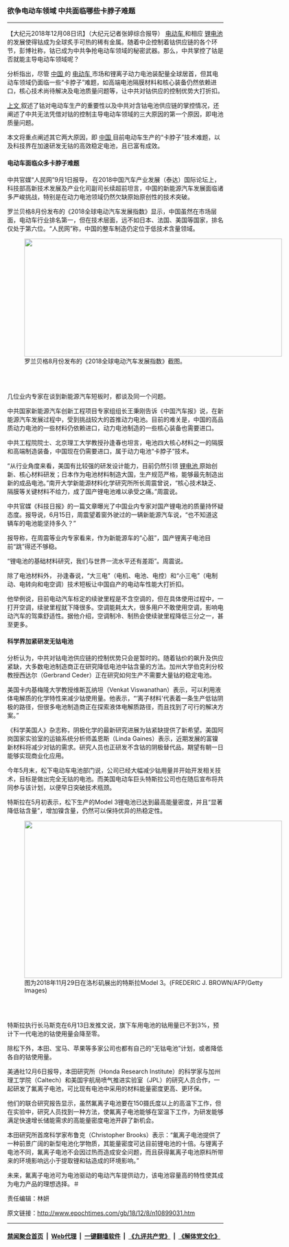 ### 欲争电动车领域 中共面临哪些卡脖子难题
------------------------

<p>
 【大纪元2018年12月08日讯】（大纪元记者张婷综合报导）
 <a href="http://www.epochtimes.com/gb/tag/%E7%94%B5%E5%8A%A8%E8%BD%A6.html">
  电动车
 </a>
 和相应
 <a href="http://www.epochtimes.com/gb/tag/%E9%94%82%E7%94%B5%E6%B1%A0.html">
  锂电池
 </a>
 的发展使得钴成为全球炙手可热的稀有金属。随着中企控制着钴供应链的各个环节，彭博社称，钴已成为中共争抢电动车领域的秘密武器。那么，中共掌控了钴是否就能主导电动车领域呢？
</p>
<p>
 分析指出，尽管
 <a href="http://www.epochtimes.com/gb/tag/%E4%B8%AD%E5%9B%BD.html">
  中国
 </a>
 的
 <a href="http://www.epochtimes.com/gb/tag/%E7%94%B5%E5%8A%A8%E8%BD%A6.html">
  电动车
 </a>
 市场和锂离子动力电池装配量全球居首，但其电动车领域仍面临一些“卡脖子”难题，如高端电池隔膜材料和核心装备仍然依赖进口，核心技术尚待解决及电池质量问题等，让中共对钴供应的控制优势大打折扣。
</p>
<p>
 <a href="http://www.epochtimes.com/gb/18/12/8/n10898949.htm">
  上文
 </a>
 叙述了钴对电动车生产的重要性以及中共对含钴电池供应链的掌控情况，还阐述了中共无法凭借对钴的控制主导电动车领域的三大原因的第一个原因，即电池质量问题。
</p>
<p>
 本文将重点阐述其它两大原因，即
 <a href="http://www.epochtimes.com/gb/tag/%E4%B8%AD%E5%9B%BD.html">
  中国
 </a>
 目前电动车生产的“卡脖子”技术难题，以及科技界在加速研发无钴的高效稳定电池，且已富有成效。
</p>
<h4>
 电动车面临众多卡脖子难题
</h4>
<p>
 中共官媒“人民网”9月1日报导， 在2018中国汽车产业发展（泰达）国际论坛上，科技部高新技术发展及产业化司副司长续超前坦言，中国的新能源汽车发展面临诸多严峻挑战，特别是在动力电池领域仍然欠缺原始原创性的技术突破。
</p>
<p>
 罗兰贝格8月份发布的《2018全球电动汽车发展指数》显示，中国虽然在市场层面，电动车行业排名第一，但在技术层面，远不如日本、法国、美国等国家，排名仅处于第六位。“人民网”称，中国的整车制造仍定位于低技术含量领域。
</p>
<figure class="wp-caption aligncenter" id="attachment_10899054" style="width: 600px">
 <a href="http://i.epochtimes.com/assets/uploads/2018/12/Screen-Shot-2018-12-08-at-13.48.11-e1544273416253.png">
  <img alt="" class="size-large wp-image-10899054" height="275" src="http://i.epochtimes.com/assets/uploads/2018/12/Screen-Shot-2018-12-08-at-13.48.11-600x275.png" width="600"/>
 </a>
 <br/><figcaption class="wp-caption-text">
  罗兰贝格8月份发布的《2018全球电动汽车发展指数》截图。
 </figcaption><br/>
</figure><br/>
<p>
 几位业内专家在谈到新能源汽车短板时，都谈及同一个问题。
</p>
<p>
 中共国家新能源汽车创新工程项目专家组组长王秉刚告诉《中国汽车报》说，在新能源汽车发展过程中，受到挑战较大的首推动力电池。目前的难关是，中国的高品质动力电池的一些材料仍依赖进口，动力电池制造的一些核心装备也需要进口。
</p>
<p>
 中共工程院院士、北京理工大学教授孙逢春也坦言，电池四大核心材料之一的隔膜和高端制造装备，中国现在仍需要进口，属于动力电池“卡脖子”技术。
</p>
<p>
 “从行业角度来看，美国有比较强的研发设计能力，目前仍然引领
 <a href="http://www.epochtimes.com/gb/tag/%E9%94%82%E7%94%B5%E6%B1%A0.html">
  锂电池
 </a>
 原始创新、核心材料研发；日本作为电池材料制造大国，生产规范严格，能够最先制造出新的成品电池。”南开大学新能源材料化学研究所所长周震曾说，“核心技术缺乏、隔膜等关键材料不给力，成了国产锂电池难以承受之痛。”周震说。
</p>
<p>
 中共官媒《科技日报》的一篇文章曝光了中国业内专家对国产锂电池的质量持怀疑态度。报导说，6月15日，周震望着窗外驶过的一辆新能源汽车说，“也不知道这辆车的电池能坚持多久？”
</p>
<p>
 报导称，在周震等业内专家看来，作为新能源车的“心脏”，国产锂离子电池目前“跳”得还不够稳。
</p>
<p>
 “锂电池的基础材料研究，我们与世界一流水平还有差距”。周震说。
</p>
<p>
 除了电池材料外， 孙逢春说，“大三电”（电机、电池、电控）和“小三电”（电制动、电转向和电空调）技术短板让中国自产的电动车性能大打折扣。
</p>
<p>
 他举例说，目前电动汽车标定的续驶里程是不含空调的，但在具体使用过程中，一打开空调，续驶里程就下降很多。空调能耗太大，很多用户不敢使用空调，影响电动汽车的驾乘舒适性。据他介绍，空调制冷、制热会使续驶里程降低三分之一，甚至更多。
</p>
<h4>
 科学界加紧研发无钴电池
</h4>
<p>
 分析认为，中共对钴电池供应链的控制优势只会是暂时的。随着钴价的飙升及供应紧缺，大多数电池制造商正在研究降低电池中钴含量的方法。加州大学伯克利分校教授西达尔（Gerbrand Ceder）正在研究如何生产不需要大量钴的稳定电池。
</p>
<p>
 美国卡内基梅隆大学教授维斯瓦纳坦（Venkat Viswanathan）表示，可以利用液体电解质的化学特性来减少钴使用量。他表示，“‘离子材料’代表着一条生产低钴阴极的路径，但很多电池制造商正在探索液体电解质路径，而且找到了可行的解决方案。”
</p>
<p>
 《科学美国人》杂志称，阴极化学的最新研究进展为钴紧缺提供了新希望。美国阿岗国家实验室的运输系统分析师盖恩斯（Linda Gaines）表示，近期发展的富镍新材料将减少对钴的需求。研究人员也正研发不含钴的阴极替代品，期望有朝一日能够实现商业化应用。
</p>
<p>
 今年5月末，松下电动车电池部门说，公司已经大幅减少钴用量并开始开发相关技术，目标是做出完全无钴的电池。而美国电动车巨头特斯拉公司也在随后宣布将共同参与该计划，以便早日突破技术瓶颈。
</p>
<p>
 特斯拉在5月初表示，松下生产的Model 3锂电池已达到最高能量密度，并且“显著降低钴含量”，增加镍含量，仍然可以保持优异的热稳定性。
</p>
<figure class="wp-caption aligncenter" id="attachment_10899055" style="width: 600px">
 <a href="http://i.epochtimes.com/assets/uploads/2018/12/GettyImages-1066480396-e1544273787640.jpg">
  <img alt="" class="size-large wp-image-10899055" height="367" src="http://i.epochtimes.com/assets/uploads/2018/12/GettyImages-1066480396-600x367.jpg" width="600"/>
 </a>
 <br/><figcaption class="wp-caption-text">
  图为2018年11月29日在洛杉矶展出的特斯拉Model 3。(FREDERIC J. BROWN/AFP/Getty Images)
 </figcaption><br/>
</figure><br/>
<p>
 特斯拉执行长马斯克在6月13日发推文说，旗下车用电池的钴用量已不到3%，预计下一代电池的钴使用量会降至零。
</p>
<p>
 除松下外，本田、宝马、苹果等多家公司也都有自己的“无钴电池”计划，或者降低各自的钴使用量。
</p>
<p>
 美通社12月6日报导，本田研究所（Honda Research Institute）的科学家与加州理工学院（Caltech）和美国宇航局喷气推进实验室（JPL）的研究人员合作，一起研发了氟离子电池，可比现有电池中采用的材料能量密度更高、更环保。
</p>
<p>
 他们的联合研究报告显示，虽然氟离子电池要在150摄氏度以上的高温下工作，但在实验中，研究人员找到一种方法，使氟离子电池能够在室温下工作，为研发能够满足快速增长储能需求的高能量密度电池开辟了新机会。
</p>
<p>
 本田研究所首席科学家布鲁克（Christopher Brooks）表示：“氟离子电池提供了一种前景广阔的新型电池化学物质，其能量密度可达目前锂电池的十倍。与锂离子电池不同，氟离子电池不会因过热而造成安全问题，而且获得氟离子电池原料所带来的环境影响远小于提取锂和钴造成的环境影响。”
</p>
<p>
 未来，氟离子电池可为电池驱动的电动汽车提供动力，该电池容量高的特性使其成为电力产品的理想选择。＃
</p>
<p>
 责任编辑：林妍
</p>

原文链接：http://www.epochtimes.com/gb/18/12/8/n10899031.htm


------------------------
#### [禁闻聚合首页](https://github.com/gfw-breaker/banned-news/blob/master/README.md) &nbsp;|&nbsp; [Web代理](https://github.com/gfw-breaker/open-proxy/blob/master/README.md) &nbsp;|&nbsp; [一键翻墙软件](https://github.com/gfw-breaker/nogfw/blob/master/README.md) &nbsp;|&nbsp; [《九评共产党》](https://github.com/gfw-breaker/9ping.md/blob/master/README.md#九评之一评共产党是什么) &nbsp;|&nbsp; [《解体党文化》](https://github.com/gfw-breaker/jtdwh.md/blob/master/README.md#绪论)